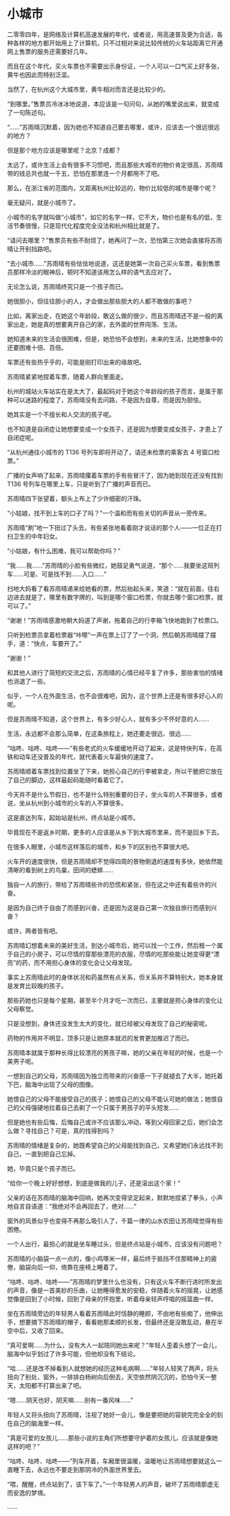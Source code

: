 # 小城市

二零零四年，是网络及计算机高速发展的年代，或者说，用高速普及更为合适，各种各样的地方都开始用上了计算机，只不过相对来说比较传统的火车站距离它开通网上售票的服务还需要好几年。

而且在这个年代，买火车票也不需要出示身份证，一个人可以一口气买上好多张，黄牛也因此而特别泛滥。

当然了，在杭州这个大城市里，黄牛相对而言还是比较少的。

“到哪里。”售票员冷冰冰地说道，本应该是一句问句，从她的嘴里说出来，就变成了一句陈述句。

“……”苏雨晴沉默着，因为她也不知道自己要去哪里，或许，应该去一个很远很远的地方？

但是那个地方应该是哪里呢？北京？成都？

太远了，或许生活上会有很多不习惯吧，而且那些大城市的物价肯定很高，苏雨晴带的钱总共也就一千五，恐怕在那里连一个月都用不了吧。

那么，在浙江省的范围内，又距离杭州比较远的，物价比较低的城市是哪个呢？

毫无疑问，就是小城市了。

小城市的名字就叫做“小城市”，如它的名字一样，它不大，物价也是有名的低，生活节奏很慢，只是现代化程度完全没法和杭州相比就是了。

“请问去哪里？”售票员有些不耐烦了，她再问了一次，恐怕第三次她会直接将苏雨晴让开别挡路吧。

“去小城市……”苏雨晴有些怯怯地说道，这还是她第一次自己买火车票，看到售票员那样冷淡的眼神后，顿时不知道该用怎么样的语气去应对了。

无论怎么说，苏雨晴终究只是一个孩子而已。

她很胆小，但往往胆小的人，才会做出那些胆大的人都不敢做的事吧？

比如，离家出走，在她这个年龄段，敢这么做的很少，而且苏雨晴还不是一般的离家出走，她是真的想要离开自己的家，去外面的世界闯荡、生活。

她知道未来的生活会很困难，但是，她恐怕不会想到，未来的生活，比她想象中的还要困难十倍、百倍。

车票还有些热乎乎的，可能是刚打印出来的缘故吧。

苏雨晴紧紧地捏着车票，随着人群向里面走。

杭州的城站火车站实在是太大了，最起码对于她这个年龄段的孩子而言，是属于那种可以迷路的程度了，苏雨晴没有去问路，不是因为自尊，而是因为胆怯。

她其实是一个不擅长和人交流的孩子呢。

也不知道是自闭症让她想要变成一个女孩子，还是因为想要变成女孩子，才患上了自闭症呢。

“从杭州通往小城市的 T136 号列车即将开动了，请还未检票的乘客去 4 号窗口检票。”

广播的女声响了起来，苏雨晴攥着车票的手有些冒汗了，因为她到现在还没有找到 T136 号列车在哪里上车，只是听到了广播的声音而已。

苏雨晴四下张望着，额头上布上了少许细密的汗珠。

“小姑娘，找不到上车的口子了吗？”一个温和而有些关切的声音从一旁传来。

苏雨晴“刷”地一下扭过了头去，有些紧张地看着刚才说话的那个人——一位正在打扫卫生的中年妇女。

“小姑娘，有什么困难，我可以帮助你吗？”

“我……我……”苏雨晴的小脸有些微红，她鼓足勇气说道，“那个……我要坐这班列车……可是、可是找不到……入口……”

扫地大妈看了看苏雨晴递来给她看的票，然后抬起头来，笑道：“就在前面，往右边进去就是了，哪里有数字牌的，叫到是哪个窗口检票，你就去哪个窗口检票，就可以了。”

“谢谢！”苏雨晴感激地朝大妈道了声谢，拖着自己的行李箱飞快地跑到了检票口。

只听到检票员拿着检票器“咔嚓”一声在票上订了了一个洞，然后朝苏雨晴摆了摆手，道：“快点，车要开了。”

“谢谢！”

和其他人进行了简短的交流之后，苏雨晴的心情已经平复了许多，那些害怕的情绪也消退了一些。

似乎，一个人在外面生活，也不会很难吧，因为，这个世界上还是有很多好心人的呢。

但是苏雨晴不知道，这个世界上，有多少好心人，就有多少不怀好意的人……

生活，永远都不会那么简单，在这条旅程上，她还要走很远、很远……

“咕咚、咕咚、咕咚——”有些老式的火车缓缓地开动了起来，这是特快列车，在高铁和动车还没普及的年代，就代表着火车最快的速度了。

苏雨晴顺着车票找到位置坐了下来，她担心自己的行李被拿走，所以干脆把它放在了自己的脚边，这样最起码能随时看着它了。

今天并不是什么节假日，也不是什么特别重要的日子，坐火车的人不算很多，或者说，坐从杭州到小城市的火车的人不算很多。

这是直达列车，起始站是杭州，终点站是小城市。

毕竟现在不是返乡时期，更多的人应该是从乡下到大城市里来，而不是回乡下去。

在很多人眼里，小城市这样落后的城市，和乡下的区别也不算很大吧。

火车开的速度很快，但是苏雨晴却不觉得四周的景物倒退的速度有多快，她依然能清晰的看到树上的鸟巢，田间的蟋蟀……

独自一人的旅行，带给了苏雨晴些许的恐慌和紧张，但在这之中还有着些许的兴奋。

是因为自己终于自由了而感到兴奋，还是因为这是自己第一次独自旅行而感到兴奋？

或许，两者皆有吧。

苏雨晴幻想着未来的美好生活，到达小城市后，她可以找一个工作，然后租一个属于自己的小房子，可以尽情的穿那些漂亮的衣服，尽情的吃那些能让她变得更“漂亮”的药，而不用担心身体的变化会让父母发现。

事实上苏雨晴此时的身体状况和药虽然有点关系，但关系并不算特别大，她本身就是发育比较晚的孩子。

那些药她也只是每个星期，甚至半个月才吃一次而已，主要就是担心身体的变化让父母察觉。

只是没想到，身体还没发生太大的变化，就已经被父母发现了自己的秘密呢。

药物的作用并不明显，顶多只是让她原本就迟的发育更加推迟了而已。

苏雨晴本就属于那种长得比较漂亮的男孩子嘛，她的父亲在年轻的时候，也是一个美男子呢。

一想到自己的父母，苏雨晴因为独立而带来的兴奋感一下子就褪去了大半，她托着下巴，脑海中出现了父母的图像。

她恨自己的父母不能接受自己的孩子；她恨自己的父母不能认可她的做法；她恨自己的父母强硬地拉着自己去剃了一个只属于男孩子的平头短发……

但是她也有些后悔，后悔自己或许不应该那么冲动，等到父母回家之后，她们会怎么做？寻找自己？可是，真的找得到吗？

苏雨晴的情绪是复杂的，她既希望自己的父母能找到自己，又希望她们永远找不到自己，一直到把自己忘掉。

她，毕竟只是个孩子而已。

“给你一个晚上好好想想，到底是做我的儿子，还是滚出这个家！”

父亲的话在苏雨晴的脑海中回响，她再次变得坚定起来，默默地捏紧了拳头，小声地自言自语道：“我绝对不会再回去了，绝对……”

窗外的风景似乎也变得不再那么吸引人了，千篇一律的山水农田让苏雨晴觉得有些困倦。

一个人出行，最担心的就是坐车睡过头，但是终点站是小城市，应该没有问题吧？

苏雨晴的小脑袋一点一点的，像小鸡啄米一样，最后终于抵挡不住那精神上的疲倦，脑袋向后一仰，倚靠在座椅上睡着了。

“咕咚、咕咚、咕咚——”苏雨晴的梦里什么也没有，只有这火车不断行进时所发出的声音，像是一首美妙的乐曲，让她睡得愈发的安稳，伴随着火车的摇晃，让她感觉像是回到了小时候，回到了母亲的怀抱里，听着母亲轻声哼唱的摇篮曲一样。

坐在苏雨晴旁边的年轻男人看着苏雨晴此时恬静的睡颜，不由地有些痴了，他伸出手，想要摘下苏雨晴的帽子，看看她那柔顺的长发，但最终还是没敢乱动，悬在半空中后，又收了回来。

“真可爱啊……为什么，没有大人一起陪同她出来呢？”年轻人歪着头想了一会儿，脑海中似乎划过了许多可能，但他却没有下结论。

“哈……还是改不掉看到人就想她的经历这种毛病啊……”年轻人轻笑了两声，将头扭向了别处，窗外，一排排白杨树向后倒去，天空依然阴沉沉的，恐怕今天一整天，太阳都不打算出来了吧。

“嗯……阴天也好，阴天嘛……别有一番风味……”

年轻人又将头扭向了苏雨晴，注视了她好一会儿，像是要把她的容貌完完全全的刻在自己的脑海里一样。

“真是可爱的女孩儿……那些小说的主角们所想要守护着的女孩儿，应该就是像她这样的吧？”

“咕咚、咕咚、咕咚——”列车开着，车厢里很温暖，温暖地让苏雨晴想要就这么一直睡下去，永远也不要走到那阴冷的外面世界里去。

“喂，醒醒，终点站到了，该下车了。”一个年轻男人的声音，破坏了苏雨晴那虚无而安逸的梦境。

……
